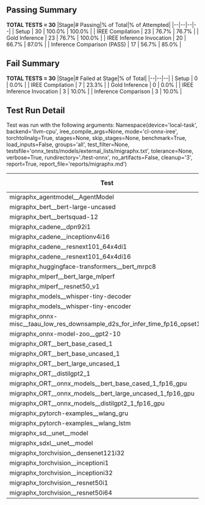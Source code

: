 ## Passing Summary

**TOTAL TESTS = 30**
|Stage|# Passing|% of Total|% of Attempted|
|--|--|--|--|
| Setup | 30 | 100.0% | 100.0% |
| IREE Compilation | 23 | 76.7% | 76.7% |
| Gold Inference | 23 | 76.7% | 100.0% |
| IREE Inference Invocation | 20 | 66.7% | 87.0% |
| Inference Comparison (PASS) | 17 | 56.7% | 85.0% |
## Fail Summary

**TOTAL TESTS = 30**
|Stage|# Failed at Stage|% of Total|
|--|--|--|
| Setup | 0 | 0.0% |
| IREE Compilation | 7 | 23.3% |
| Gold Inference | 0 | 0.0% |
| IREE Inference Invocation | 3 | 10.0% |
| Inference Comparison | 3 | 10.0% |
## Test Run Detail
Test was run with the following arguments:
Namespace(device='local-task', backend='llvm-cpu', iree_compile_args=None, mode='cl-onnx-iree', torchtolinalg=True, stages=None, skip_stages=None, benchmark=True, load_inputs=False, groups='all', test_filter=None, testsfile='onnx_tests/models/external_lists/migraphx.txt', tolerance=None, verbose=True, rundirectory='./test-onnx', no_artifacts=False, cleanup='3', report=True, report_file='reports/migraphx.md')

| Test | Exit Status | Mean Benchmark Time (ms) | Notes |
|--|--|--|--|
| migraphx_agentmodel__AgentModel | compilation | None | |
| migraphx_bert__bert-large-uncased | preprocessing | None | |
| migraphx_bert__bertsquad-12 | Numerics | ERROR | |
| migraphx_cadene__dpn92i1 | PASS | 476.45954073717195 | |
| migraphx_cadene__inceptionv4i16 | PASS | 28136.738056937855 | |
| migraphx_cadene__resnext101_64x4di1 | PASS | 1001.7511105785766 | |
| migraphx_cadene__resnext101_64x4di16 | PASS | 7608.512391646703 | |
| migraphx_huggingface-transformers__bert_mrpc8 | PASS | 6150.292730579774 | |
| migraphx_mlperf__bert_large_mlperf | PASS | 8214.492425943414 | |
| migraphx_mlperf__resnet50_v1 | PASS | 165.50211204836765 | |
| migraphx_models__whisper-tiny-decoder | PASS | 268.9740614344676 | |
| migraphx_models__whisper-tiny-encoder | compiled_inference | None | |
| migraphx_onnx-misc__taau_low_res_downsample_d2s_for_infer_time_fp16_opset11 | import_model | None | |
| migraphx_onnx-model-zoo__gpt2-10 | preprocessing | None | |
| migraphx_ORT__bert_base_cased_1 | PASS | 852.6131082326174 | |
| migraphx_ORT__bert_base_uncased_1 | PASS | 995.5795767406622 | |
| migraphx_ORT__bert_large_uncased_1 | PASS | 2673.497095083197 | |
| migraphx_ORT__distilgpt2_1 | compiled_inference | None | |
| migraphx_ORT__onnx_models__bert_base_cased_1_fp16_gpu | Numerics | 2154.847939809163 | |
| migraphx_ORT__onnx_models__bert_large_uncased_1_fp16_gpu | Numerics | 6710.9790953497095 | |
| migraphx_ORT__onnx_models__distilgpt2_1_fp16_gpu | compiled_inference | None | |
| migraphx_pytorch-examples__wlang_gru | PASS | 68.99893000012351 | |
| migraphx_pytorch-examples__wlang_lstm | PASS | 27.6456299261787 | |
| migraphx_sd__unet__model | import_model | None | |
| migraphx_sdxl__unet__model | import_model | None | |
| migraphx_torchvision__densenet121i32 | compilation | None | |
| migraphx_torchvision__inceptioni1 | PASS | 613.441651687026 | |
| migraphx_torchvision__inceptioni32 | PASS | 23077.898995950818 | |
| migraphx_torchvision__resnet50i1 | PASS | 255.5869985371828 | |
| migraphx_torchvision__resnet50i64 | PASS | 10439.001054192582 | |
